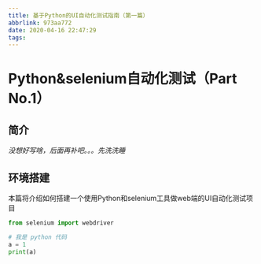 ```yaml
---
title: 基于Python的UI自动化测试指南（第一篇）
abbrlink: 973aa772
date: 2020-04-16 22:47:29
tags:
---
```


# Python&selenium自动化测试（Part No.1）
## 简介
*没想好写啥，后面再补吧。。。先洗洗睡*

## 环境搭建
本篇将介绍如何搭建一个使用Python和selenium工具做web端的UI自动化测试项目
```python
from selenium import webdriver

# 我是 python 代码
a = 1
print(a)

```
